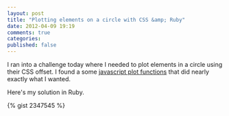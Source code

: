 ```yaml
---
layout: post
title: "Plotting elements on a circle with CSS &amp; Ruby"
date: 2012-04-09 19:19
comments: true
categories: 
published: false
---
```


I ran into a challenge today where I needed to plot elements in a circle using their CSS offset. I found a some [javascript plot functions](http://snipt.net/guttersleeper/plot-points-on-circle/) that did nearly exactly what I wanted.

Here's my solution in Ruby.
<!-- more -->

{% gist 2347545 %}

